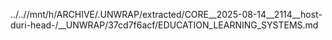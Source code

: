 ../..//mnt/h/ARCHIVE/.UNWRAP/extracted/CORE__2025-08-14__2114__host-duri-head-/__UNWRAP/37cd7f6acf/EDUCATION_LEARNING_SYSTEMS.md